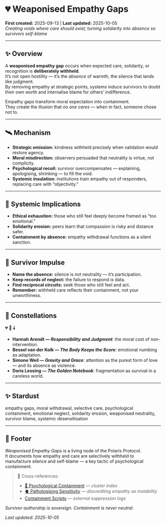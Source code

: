 # 💔 Weaponised Empathy Gaps  
**First created:** 2025-09-13 | **Last updated:** 2025-10-05  
*Creating voids where care should exist; turning solidarity into absence so survivors self-blame*  

---

## ✨ Overview  

A **weaponised empathy gap** occurs when expected care, solidarity, or recognition is **deliberately withheld**.  
It’s not open hostility — it’s the *absence* of warmth, the silence that lands like judgment.  
By removing empathy at strategic points, systems induce survivors to doubt their own worth and internalise blame for others’ indifference.  

Empathy gaps transform moral expectation into containment.  
They create the illusion that *no one cares* — when in fact, someone chose not to.  

---

## 🛰️ Mechanism  

- **Strategic omission:** kindness withheld precisely when validation would restore agency.  
- **Moral misdirection:** observers persuaded that neutrality is virtue, not complicity.  
- **Psychological recoil:** survivor overcompensates — explaining, apologising, shrinking — to fill the void.  
- **Systemic insulation:** institutions train empathy out of responders, replacing care with “objectivity.”  

---

## 💫 Systemic Implications  

- **Ethical exhaustion:** those who still feel deeply become framed as “too emotional.”  
- **Solidarity erosion:** peers learn that compassion is risky and distance safer.  
- **Containment by absence:** empathy withdrawal functions as a silent sanction.  

---

## 🌱 Survivor Impulse  

- **Name the absence:** silence is not neutrality — it’s participation.  
- **Keep records of neglect:** the failure to respond *is* data.  
- **Find reciprocal circuits:** seek those who still feel and act.  
- **Remember:** withheld care reflects their containment, not your unworthiness.  

---

## 🌌 Constellations  

💔 🧠 🕯️  
- **Hannah Arendt — *Responsibility and Judgment***: the moral cost of non-intervention.  
- **Bessel van der Kolk — *The Body Keeps the Score***: emotional numbing as adaptation.  
- **Simone Weil — *Gravity and Grace***: attention as the purest form of love — and its absence as violence.  
- **Doris Lessing — *The Golden Notebook***: fragmentation as survival in a careless world.  

---

## ✨ Stardust  

empathy gaps, moral withdrawal, selective care, psychological containment, emotional neglect, solidarity erosion, weaponised neutrality, survivor blame, systemic desensitisation  

---

## 🏮 Footer  

*Weaponised Empathy Gaps* is a living node of the Polaris Protocol.  
It documents how empathy and care are selectively withheld to manufacture silence and self-blame — a key tactic of psychological containment.  

> 📡 Cross-references:
> 
> - [🧠 Psychological Containment](./README.md) — *cluster index*  
> - [🫀 Pathologising Sensitivity](./🫀_pathologising_sensitivity.md) — *discrediting empathy as instability*  
> - [Containment Scripts](../../../Disruption_Kit/Containment_Scripts/README.md) — *external suppression logs*  

*Survivor authorship is sovereign. Containment is never neutral.*  

_Last updated: 2025-10-05_

